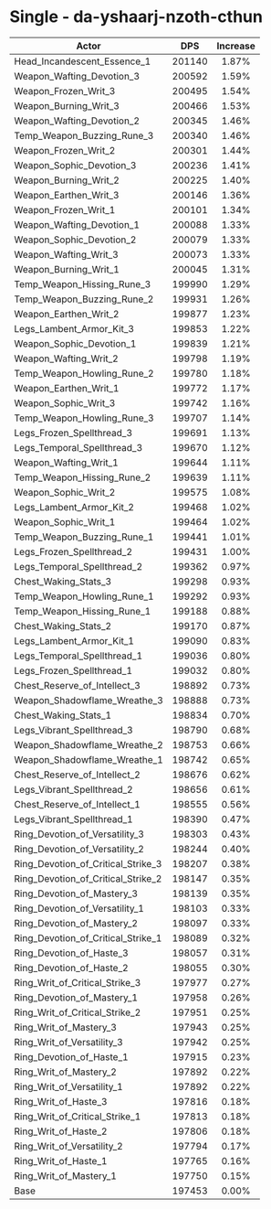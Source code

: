 # Single - da-yshaarj-nzoth-cthun
| Actor | DPS | Increase |
|---|:---:|:---:|
|Head_Incandescent_Essence_1|201140|1.87%|
|Weapon_Wafting_Devotion_3|200592|1.59%|
|Weapon_Frozen_Writ_3|200495|1.54%|
|Weapon_Burning_Writ_3|200466|1.53%|
|Weapon_Wafting_Devotion_2|200345|1.46%|
|Temp_Weapon_Buzzing_Rune_3|200340|1.46%|
|Weapon_Frozen_Writ_2|200301|1.44%|
|Weapon_Sophic_Devotion_3|200236|1.41%|
|Weapon_Burning_Writ_2|200225|1.40%|
|Weapon_Earthen_Writ_3|200146|1.36%|
|Weapon_Frozen_Writ_1|200101|1.34%|
|Weapon_Wafting_Devotion_1|200088|1.33%|
|Weapon_Sophic_Devotion_2|200079|1.33%|
|Weapon_Wafting_Writ_3|200073|1.33%|
|Weapon_Burning_Writ_1|200045|1.31%|
|Temp_Weapon_Hissing_Rune_3|199990|1.29%|
|Temp_Weapon_Buzzing_Rune_2|199931|1.26%|
|Weapon_Earthen_Writ_2|199877|1.23%|
|Legs_Lambent_Armor_Kit_3|199853|1.22%|
|Weapon_Sophic_Devotion_1|199839|1.21%|
|Weapon_Wafting_Writ_2|199798|1.19%|
|Temp_Weapon_Howling_Rune_2|199780|1.18%|
|Weapon_Earthen_Writ_1|199772|1.17%|
|Weapon_Sophic_Writ_3|199742|1.16%|
|Temp_Weapon_Howling_Rune_3|199707|1.14%|
|Legs_Frozen_Spellthread_3|199691|1.13%|
|Legs_Temporal_Spellthread_3|199670|1.12%|
|Weapon_Wafting_Writ_1|199644|1.11%|
|Temp_Weapon_Hissing_Rune_2|199639|1.11%|
|Weapon_Sophic_Writ_2|199575|1.08%|
|Legs_Lambent_Armor_Kit_2|199468|1.02%|
|Weapon_Sophic_Writ_1|199464|1.02%|
|Temp_Weapon_Buzzing_Rune_1|199441|1.01%|
|Legs_Frozen_Spellthread_2|199431|1.00%|
|Legs_Temporal_Spellthread_2|199362|0.97%|
|Chest_Waking_Stats_3|199298|0.93%|
|Temp_Weapon_Howling_Rune_1|199292|0.93%|
|Temp_Weapon_Hissing_Rune_1|199188|0.88%|
|Chest_Waking_Stats_2|199170|0.87%|
|Legs_Lambent_Armor_Kit_1|199090|0.83%|
|Legs_Temporal_Spellthread_1|199036|0.80%|
|Legs_Frozen_Spellthread_1|199032|0.80%|
|Chest_Reserve_of_Intellect_3|198892|0.73%|
|Weapon_Shadowflame_Wreathe_3|198888|0.73%|
|Chest_Waking_Stats_1|198834|0.70%|
|Legs_Vibrant_Spellthread_3|198790|0.68%|
|Weapon_Shadowflame_Wreathe_2|198753|0.66%|
|Weapon_Shadowflame_Wreathe_1|198742|0.65%|
|Chest_Reserve_of_Intellect_2|198676|0.62%|
|Legs_Vibrant_Spellthread_2|198656|0.61%|
|Chest_Reserve_of_Intellect_1|198555|0.56%|
|Legs_Vibrant_Spellthread_1|198390|0.47%|
|Ring_Devotion_of_Versatility_3|198303|0.43%|
|Ring_Devotion_of_Versatility_2|198244|0.40%|
|Ring_Devotion_of_Critical_Strike_3|198207|0.38%|
|Ring_Devotion_of_Critical_Strike_2|198147|0.35%|
|Ring_Devotion_of_Mastery_3|198139|0.35%|
|Ring_Devotion_of_Versatility_1|198103|0.33%|
|Ring_Devotion_of_Mastery_2|198097|0.33%|
|Ring_Devotion_of_Critical_Strike_1|198089|0.32%|
|Ring_Devotion_of_Haste_3|198057|0.31%|
|Ring_Devotion_of_Haste_2|198055|0.30%|
|Ring_Writ_of_Critical_Strike_3|197977|0.27%|
|Ring_Devotion_of_Mastery_1|197958|0.26%|
|Ring_Writ_of_Critical_Strike_2|197951|0.25%|
|Ring_Writ_of_Mastery_3|197943|0.25%|
|Ring_Writ_of_Versatility_3|197942|0.25%|
|Ring_Devotion_of_Haste_1|197915|0.23%|
|Ring_Writ_of_Mastery_2|197892|0.22%|
|Ring_Writ_of_Versatility_1|197892|0.22%|
|Ring_Writ_of_Haste_3|197816|0.18%|
|Ring_Writ_of_Critical_Strike_1|197813|0.18%|
|Ring_Writ_of_Haste_2|197806|0.18%|
|Ring_Writ_of_Versatility_2|197794|0.17%|
|Ring_Writ_of_Haste_1|197765|0.16%|
|Ring_Writ_of_Mastery_1|197750|0.15%|
|Base|197453|0.00%|
